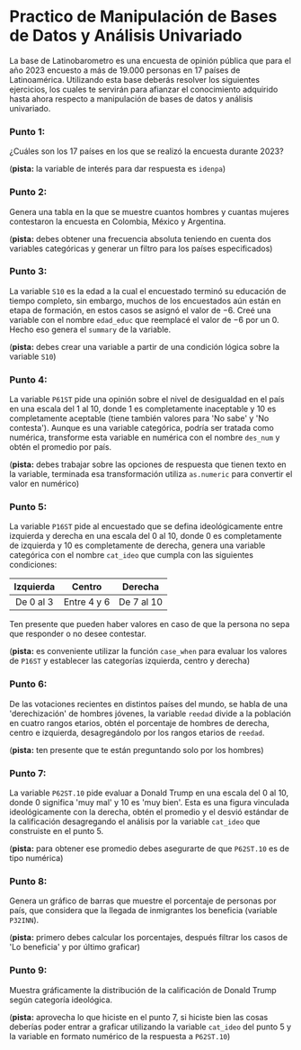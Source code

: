 # Practico de Manipulación de Bases de Datos y Análisis Univariado

La base de Latinobarometro es una encuesta de opinión pública que para el año 2023 encuesto a más de $19.000$ personas en 17 países de Latinoamérica. Utilizando esta base deberás resolver los siguientes ejercicios, los cuales te servirán para afianzar el conocimiento adquirido hasta ahora respecto a manipulación de bases de datos y análisis univariado.

### Punto 1:

¿Cuáles son los 17 países en los que se realizó la encuesta durante 2023?

(**pista:** la variable de interés para dar respuesta es `idenpa`)

### Punto 2:

Genera una tabla en la que se muestre cuantos hombres y cuantas mujeres contestaron la encuesta en Colombia, México y Argentina.

(**pista:** debes obtener una frecuencia absoluta teniendo en cuenta dos variables categóricas y generar un filtro para los países especificados)

### Punto 3:

La variable `S10` es la edad a la cual el encuestado terminó su educación de tiempo completo, sin embargo, muchos de los encuestados aún están en etapa de formación, en estos casos se asignó el valor de $-6$. Creé una variable con el nombre `edad_educ` que reemplacé el valor de $-6$ por un $0$. Hecho eso genera el `summary` de la variable.

(**pista:** debes crear una variable a partir de una condición lógica sobre la variable `S10`)

### Punto 4: 

La variable `P61ST` pide una opinión sobre el nivel de desigualdad en el país en una escala del 1 al 10, donde 1 es completamente inaceptable y 10 es completamente aceptable (tiene también valores para 'No sabe' y 'No contesta'). Aunque es una variable categórica, podría ser tratada como numérica, transforme esta variable en numérica con el nombre `des_num` y obtén el promedio por país.

(**pista:** debes trabajar sobre las opciones de respuesta que tienen texto en la variable, terminada esa transformación utiliza `as.numeric` para convertir el valor en numérico)

### Punto 5:

La variable `P16ST` pide al encuestado que se defina ideológicamente entre izquierda y derecha en una escala del 0 al 10, donde 0 es completamente de izquierda y 10 es completamente de derecha, genera una variable categórica con el nombre `cat_ideo` que cumpla con las siguientes condiciones:

| Izquierda | Centro | Derecha |
|:---------:|:------:|:-------:|
| De 0 al 3 | Entre 4 y 6 | De 7 al 10 |

Ten presente que pueden haber valores en caso de que la persona no sepa que responder o no desee contestar.

(**pista:** es conveniente utilizar la función `case_when` para evaluar los valores de `P16ST` y establecer las categorías izquierda, centro y derecha)

### Punto 6:

De las votaciones recientes en distintos países del mundo, se habla de una 'derechización' de hombres jóvenes, la variable `reedad` divide a la población en cuatro rangos etarios, obtén el porcentaje de hombres de derecha, centro e izquierda, desagregándolo por los rangos etarios de `reedad`.

(**pista:** ten presente que te están preguntando solo por los hombres)

### Punto 7:

La variable `P62ST.10` pide evaluar a Donald Trump en una escala del 0 al 10, donde 0 significa 'muy mal' y 10 es 'muy bien'. Esta es una figura vinculada ideológicamente con la derecha, obtén el promedio y el desvió estándar de la calificación desagregando el análisis por la variable `cat_ideo` que construiste en el punto 5.

(**pista:** para obtener ese promedio debes asegurarte de que `P62ST.10` es de tipo numérica)

### Punto 8:

Genera un gráfico de barras que muestre el porcentaje de personas por país, que considera que la llegada de inmigrantes los beneficia (variable `P32INN`).

(**pista:** primero debes calcular los porcentajes, después filtrar los casos de 'Lo beneficia' y por último graficar)

### Punto 9:

Muestra gráficamente la distribución de la calificación de Donald Trump según categoría ideológica.

(**pista:** aprovecha lo que hiciste en el punto 7, si hiciste bien las cosas deberías poder entrar a graficar utilizando la variable `cat_ideo` del punto 5 y la variable en formato numérico de la respuesta a `P62ST.10`)
